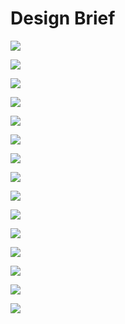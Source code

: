 # Design Brief

![](../.gitbook/assets/designbrief_luisabragadossantos_versie2-01.jpg)

![](../.gitbook/assets/designbrief_luisabragadossantos_versie2-02.jpg)

![](../.gitbook/assets/designbrief_luisabragadossantos_versie2-03.jpg)

![](../.gitbook/assets/designbrief_luisabragadossantos_versie2-04.jpg)

![](../.gitbook/assets/designbrief_luisabragadossantos_versie2-05.jpg)

![](../.gitbook/assets/designbrief_luisabragadossantos_versie2-06.jpg)

![](../.gitbook/assets/designbrief_luisabragadossantos_versie2-07.jpg)

![](../.gitbook/assets/designbrief_luisabragadossantos_versie2-08.jpg)

![](../.gitbook/assets/designbrief_luisabragadossantos_versie2-09.jpg)

![](../.gitbook/assets/designbrief_luisabragadossantos_versie2-10.jpg)

![](../.gitbook/assets/designbrief_luisabragadossantos_versie2-11.jpg)

![](../.gitbook/assets/designbrief_luisabragadossantos_versie2-12.jpg)

![](../.gitbook/assets/designbrief_luisabragadossantos_versie2-13.jpg)

![](../.gitbook/assets/designbrief_luisabragadossantos_versie2-14.jpg)

![](../.gitbook/assets/designbrief_luisabragadossantos_versie2-15.jpg)

